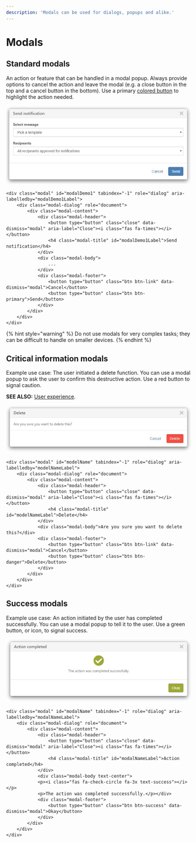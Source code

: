 ```yaml
---
description: 'Modals can be used for dialogs, popups and alike.'
---
```


# Modals

## Standard modals

An action or feature that can be handled in a modal popup. Always provide options to cancel the action and leave the modal \(e.g. a close button in the top and a cancel button in the bottom\). Use a primary [colored button](buttons.md) to highlight the action needed.

![A standard modal with one primary button.](../../.gitbook/assets/modal-standard.JPG)

```markup
<div class="modal" id="modalDemo1" tabindex="-1" role="dialog" aria-labelledby="modalDemo1Label">
    <div class="modal-dialog" role="document">
        <div class="modal-content">
            <div class="modal-header">
                <button type="button" class="close" data-dismiss="modal" aria-label="Close"><i class="fas fa-times"></i></button>
                <h4 class="modal-title" id="modalDemo1Label">Send notification</h4>
            </div>
            <div class="modal-body">
                ...
            </div>
            <div class="modal-footer">
                <button type="button" class="btn btn-link" data-dismiss="modal">Cancel</button>
                <button type="button" class="btn btn-primary">Send</button>
            </div>
        </div>
    </div>
</div>
```

{% hint style="warning" %}
Do not use modals for very complex tasks; they can be difficult to handle on smaller devices.
{% endhint %}

## Critical information modals

Example use case: The user initiated a delete function. You can use a modal popup to ask the user to confirm this destructive action. Use a red button to signal caution.

**SEE ALSO:** [User experience](../../the-possibilities/user-experience.md).

![A modal with &quot;danger button&quot;.](../../.gitbook/assets/modal-danger.JPG)

```markup
<div class="modal" id="modelName" tabindex="-1" role="dialog" aria-labelledby="modelNameLabel">
    <div class="modal-dialog" role="document">
        <div class="modal-content">
            <div class="modal-header">
                <button type="button" class="close" data-dismiss="modal" aria-label="Close"><i class="fas fa-times"></i></button>
                <h4 class="modal-title" id="modelNameLabel">Delete</h4>
            </div>
            <div class="modal-body">Are you sure you want to delete this?</div>
            <div class="modal-footer">
                <button type="button" class="btn btn-link" data-dismiss="modal">Cancel</button>
                <button type="button" class="btn btn-danger">Delete</button>
            </div>
        </div>
    </div>
</div>
```

## Success modals

Example use case: An action initiated by the user has completed successfully. You can use a modal popup to tell it to the user. Use a green button, or icon, to signal success.

![Displaying a success message in a modal.](../../.gitbook/assets/modal-success.JPG)

```markup
<div class="modal" id="modalName" tabindex="-1" role="dialog" aria-labelledby="modalNameLabel">
    <div class="modal-dialog" role="document">
        <div class="modal-content">
            <div class="modal-header">
                <button type="button" class="close" data-dismiss="modal" aria-label="Close"><i class="fas fa-times"></i></button>
                <h4 class="modal-title" id="modalNameLabel">Action completed</h4>
            </div>
            <div class="modal-body text-center">
            <p><i class="fas fa-check-circle fa-3x text-success"></i></p>
            <p>The action was completed successfully.</p></div>
            <div class="modal-footer">
                <button type="button" class="btn btn-success" data-dismiss="modal">Okay</button>
            </div>
        </div>
    </div>
</div>
```

